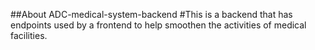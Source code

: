 ##About ADC-medical-system-backend
#This is a backend that has endpoints used by a frontend to help smoothen the activities of medical facilities. 
